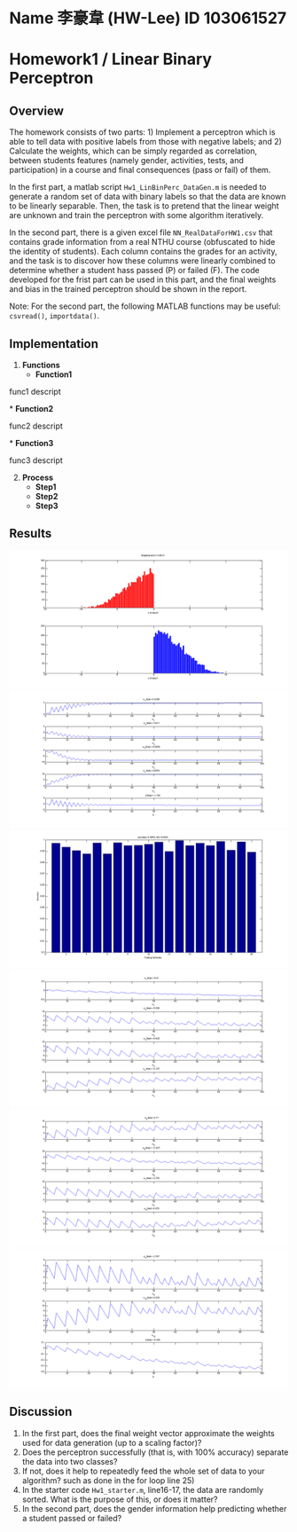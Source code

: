 # Name 李豪韋 (HW-Lee) ID 103061527

# Homework1 / Linear Binary Perceptron

## Overview
<p>The homework consists of two parts: 1) Implement a perceptron which is able to tell data with positive labels from those with negative labels; and 2) Calculate the weights, which can be simply regarded as correlation, between students features (namely gender, activities, tests, and participation) in a course and final consequences (pass or fail) of them.</p>
<p>In the first part, a matlab script <code>Hw1_LinBinPerc_DataGen.m</code> is needed to generate a random set of data with binary labels so that the data are known to be linearly separable. Then, the task is to pretend that the linear weight are unknown and train the perceptron with some algorithm iteratively.</p>
<p>In the second part, there is a given excel file <code>NN_RealDataForHW1.csv</code> that contains grade information from a real NTHU course (obfuscated to hide the identity of students). Each column contains the grades for an activity, and the task is to discover how these columns were linearly combined to determine whether a student hass passed (P) or failed (F). The code developed for the frist part can be used in this part, and the final weights and bias in the trained perceptron should be shown in the report.</p>
<p>Note: For the second part, the following MATLAB functions may be useful: <code>csvread()</code>, <code>importdata()</code>.</p>


## Implementation
1. <b>Functions</b>
	* <b>Function1</b>
<p>func1 descript</p>
	* <b>Function2</b>
<p>func2 descript</p> 
	* <b>Function3</b>
<p>func3 descript</p>

2. <b>Process</b>
	* <b>Step1</b>
	* <b>Step2</b>
	* <b>Step3</b>

## Results
![](./res/part1_distributionDiag.png)
![](./res/part1_parametrogram_init0.png)
![](./res/part1_performance.png)
![](./res/part2_parametrogram1_init0.png)
![](./res/part2_parametrogram2_init0.png)
![](./res/part2_parametrogram3_init0.png)

## Discussion
1. In the first part, does the final weight vector approximate the weights used for data generation (up to a scaling factor)?
2. Does the perceptron successfully (that is, with 100% accuracy) separate the data into two classes?
3. If not, does it help to repeatedly feed the whole set of data to your algorithm? such as done in the for loop line 25)
4. In the starter code <code>Hw1_starter.m</code>, line16-17, the data are randomly sorted. What is the purpose of this, or does it matter?
5. In the second part, does the gender information help predicting whether a student passed or failed?
